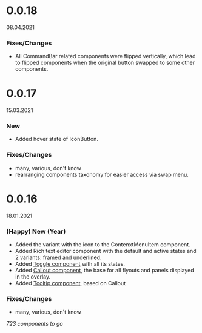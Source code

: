 # 0.0.18
08.04.2021

### Fixes/Changes
 * All CommandBar related components were flipped vertically, which lead to flipped components when the original button swapped to some other components. 


# 0.0.17
15.03.2021

### New
- Added hover state of IconButton.
### Fixes/Changes
- many, various, don't know
- rearranging components taxonomy for easier access via swap menu.

# 0.0.16
18.01.2021

### (Happy) New (Year)
- Added the variant with the icon to the ContenxtMenuItem component.
- Added Rich text editor component with the default and active states and 2 variants: framed and underlined.
- Added [Toggle component](https://www.figma.com/file/8pxf2cXhQnRIIZcqZY1Sd7/?node-id=646%3A1) with all its states.
- Added [Callout component](https://www.figma.com/file/8pxf2cXhQnRIIZcqZY1Sd7/Better-Fluent-Web?node-id=801%3A0), the base for all flyouts and panels displayed in the overlay.
- Added [Tooltip component](https://www.figma.com/file/8pxf2cXhQnRIIZcqZY1Sd7/Better-Fluent-Web?node-id=850%3A2781), based on Callout
### Fixes/Changes
 - many, various, don't know
 
*723 components to go*
 
